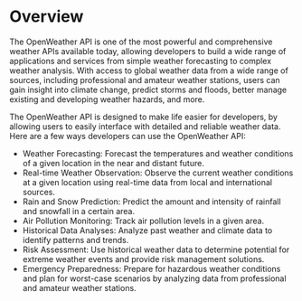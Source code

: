 # Overview

The OpenWeather API is one of the most powerful and comprehensive weather APIs
available today, allowing developers to build a wide range of applications and
services from simple weather forecasting to complex weather analysis. With
access to global weather data from a wide range of sources, including
professional and amateur weather stations, users can gain insight into climate
change, predict storms and floods, better manage existing and developing
weather hazards, and more.

The OpenWeather API is designed to make life easier for developers, by allowing
users to easily interface with detailed and reliable weather data. Here are a
few ways developers can use the OpenWeather API:

- Weather Forecasting: Forecast the temperatures and weather conditions of a
  given location in the near and distant future.
- Real-time Weather Observation: Observe the current weather conditions at a
  given location using real-time data from local and international sources.
- Rain and Snow Prediction: Predict the amount and intensity of rainfall and
  snowfall in a certain area.
- Air Pollution Monitoring: Track air pollution levels in a given area.
- Historical Data Analyses: Analyze past weather and climate data to identify
  patterns and trends.
- Risk Assessment: Use historical weather data to determine potential for
  extreme weather events and provide risk management solutions.
- Emergency Preparedness: Prepare for hazardous weather conditions and plan for
  worst-case scenarios by analyzing data from professional and amateur weather
  stations.
